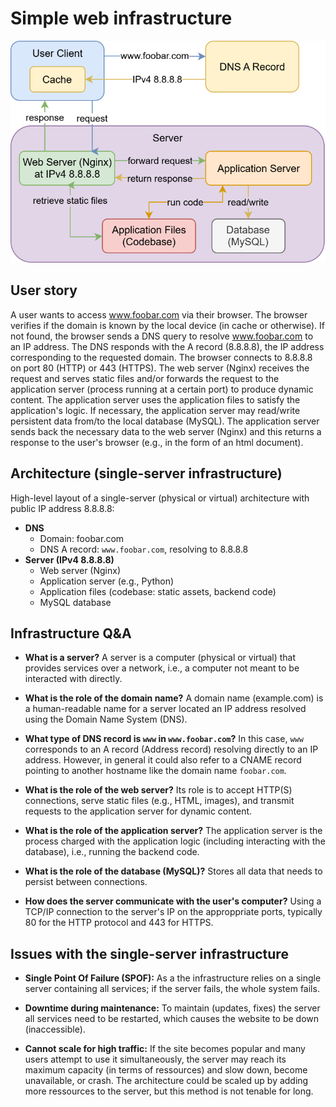 # Simple web infrastructure

![Simple Web Infrastructure Diagram](./0-simple_web_stack.drawio_v4.svg)

## User story

A user wants to access www.foobar.com via their browser.
The browser verifies if the domain is known by the local device (in cache or otherwise). 
If not found, the browser sends a DNS query to resolve www.foobar.com to an IP address. 
The DNS responds with the A record (8.8.8.8), the IP address corresponding to the requested domain.
The browser connects to 8.8.8.8 on port 80 (HTTP) or 443 (HTTPS).
The web server (Nginx) receives the request and serves static files and/or forwards the request to the application server (process running at a certain port) to produce dynamic content.
The application server uses the application files to satisfy the application's logic.
If necessary, the application server may read/write persistent data from/to the local database (MySQL).
The application server sends back the necessary data to the web server (Nginx) and this returns a response to the user's browser (e.g., in the form of an html document).

## Architecture (single-server infrastructure)

High-level layout of a single-server (physical or virtual) architecture with public IP address 8.8.8.8:

- **DNS**
	- Domain: foobar.com
	- DNS A record: `www.foobar.com`, resolving to 8.8.8.8
- **Server (IPv4 8.8.8.8)**
	- Web server (Nginx)
	- Application server (e.g., Python)
	- Application files (codebase: static assets, backend code)
	- MySQL database

## Infrastructure Q&A 

- **What is a server?**
	A server is a computer (physical or virtual) that provides services over a network, i.e., a computer not meant to be interacted with directly.

- **What is the role of the domain name?**
	A domain name (example.com) is a human-readable name for a server located an IP address resolved using the Domain Name System (DNS).

- **What type of DNS record is `www` in `www.foobar.com`?**
	In this case, `www` corresponds to an A record (Address record) resolving directly to an IP address. 
	However, in general it could also refer to a CNAME record pointing to another hostname like the domain name `foobar.com`.

- **What is the role of the web server?**
	Its role is to accept HTTP(S) connections, serve static files (e.g., HTML, images), and transmit requests to the application server for dynamic content.

- **What is the role of the application server?**
	The application server is the process charged with the application logic (including interacting with the database), i.e., running the backend code.

- **What is the role of the database (MySQL)?**
	Stores all data that needs to persist between connections.

- **How does the server communicate with the user's computer?**
	Using a TCP/IP connection to the server's IP on the approppriate ports, typically 80 for the HTTP protocol and 443 for HTTPS.

## Issues with the single-server infrastructure

- **Single Point Of Failure (SPOF):**
	As a the infrastructure relies on a single server containing all services; if the server fails, the whole system fails.

- **Downtime during maintenance:**
	To maintain (updates, fixes) the server all services need to be restarted, which causes the website to be down (inaccessible).

- **Cannot scale for high traffic:**
	If the site becomes popular and many users attempt to use it simultaneously, the server may reach its maximum capacity (in terms of ressources) and slow down, become unavailable, or crash.
	The architecture could be scaled up by adding more ressources to the server, but this method is not tenable for long.
